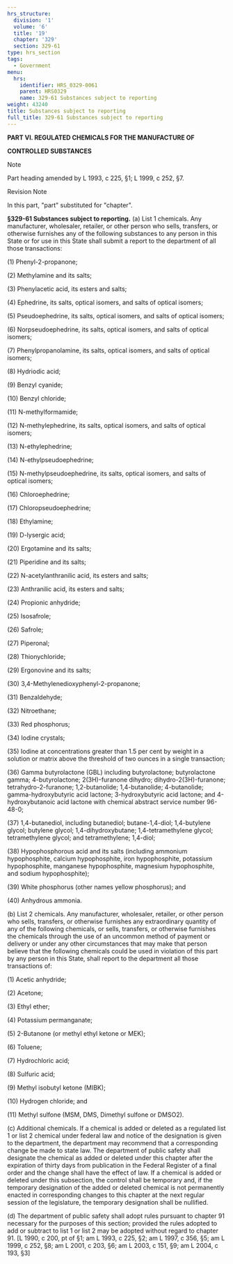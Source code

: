 ```yaml
---
hrs_structure:
  division: '1'
  volume: '6'
  title: '19'
  chapter: '329'
  section: 329-61
type: hrs_section
tags:
  - Government
menu:
  hrs:
    identifier: HRS_0329-0061
    parent: HRS0329
    name: 329-61 Substances subject to reporting
weight: 43240
title: Substances subject to reporting
full_title: 329-61 Substances subject to reporting
---
```

**PART VI. REGULATED CHEMICALS FOR THE MANUFACTURE OF**

**CONTROLLED SUBSTANCES**

Note

Part heading amended by L 1993, c 225, §1; L 1999, c 252, §7.

Revision Note

In this part, "part" substituted for "chapter".

**§329-61 Substances subject to reporting.** (a) List 1 chemicals. Any manufacturer, wholesaler, retailer, or other person who sells, transfers, or otherwise furnishes any of the following substances to any person in this State or for use in this State shall submit a report to the department of all those transactions:

(1) Phenyl-2-propanone;

(2) Methylamine and its salts;

(3) Phenylacetic acid, its esters and salts;

(4) Ephedrine, its salts, optical isomers, and salts of optical isomers;

(5) Pseudoephedrine, its salts, optical isomers, and salts of optical isomers;

(6) Norpseudoephedrine, its salts, optical isomers, and salts of optical isomers;

(7) Phenylpropanolamine, its salts, optical isomers, and salts of optical isomers;

(8) Hydriodic acid;

(9) Benzyl cyanide;

(10) Benzyl chloride;

(11) N-methylformamide;

(12) N-methylephedrine, its salts, optical isomers, and salts of optical isomers;

(13) N-ethylephedrine;

(14) N-ethylpseudoephedrine;

(15) N-methylpseudoephedrine, its salts, optical isomers, and salts of optical isomers;

(16) Chloroephedrine;

(17) Chloropseudoephedrine;

(18) Ethylamine;

(19) D-lysergic acid;

(20) Ergotamine and its salts;

(21) Piperidine and its salts;

(22) N-acetylanthranilic acid, its esters and salts;

(23) Anthranilic acid, its esters and salts;

(24) Propionic anhydride;

(25) Isosafrole;

(26) Safrole;

(27) Piperonal;

(28) Thionychloride;

(29) Ergonovine and its salts;

(30) 3,4-Methylenedioxyphenyl-2-propanone;

(31) Benzaldehyde;

(32) Nitroethane;

(33) Red phosphorus;

(34) Iodine crystals;

(35) Iodine at concentrations greater than 1.5 per cent by weight in a solution or matrix above the threshold of two ounces in a single transaction;

(36) Gamma butyrolactone (GBL) including butyrolactone; butyrolactone gamma; 4-butyrolactone; 2(3H)-furanone dihydro; dihydro-2(3H)-furanone; tetrahydro-2-furanone; 1,2-butanolide; 1,4-butanolide; 4-butanolide; gamma-hydroxybutyric acid lactone; 3-hydroxybutyric acid lactone; and 4-hydroxybutanoic acid lactone with chemical abstract service number 96-48-0;

(37) 1,4-butanediol, including butanediol; butane-1,4-diol; 1,4-butylene glycol; butylene glycol; 1,4-dihydroxybutane; 1,4-tetramethylene glycol; tetramethylene glycol; and tetramethylene; 1,4-diol;

(38) Hypophosphorous acid and its salts (including ammonium hypophosphite, calcium hypophosphite, iron hypophosphite, potassium hypophosphite, manganese hypophosphite, magnesium hypophosphite, and sodium hypophosphite);

(39) White phosphorus (other names yellow phosphorus); and

(40) Anhydrous ammonia.

(b) List 2 chemicals. Any manufacturer, wholesaler, retailer, or other person who sells, transfers, or otherwise furnishes any extraordinary quantity of any of the following chemicals, or sells, transfers, or otherwise furnishes the chemicals through the use of an uncommon method of payment or delivery or under any other circumstances that may make that person believe that the following chemicals could be used in violation of this part by any person in this State, shall report to the department all those transactions of:

(1) Acetic anhydride;

(2) Acetone;

(3) Ethyl ether;

(4) Potassium permanganate;

(5) 2-Butanone (or methyl ethyl ketone or MEK);

(6) Toluene;

(7) Hydrochloric acid;

(8) Sulfuric acid;

(9) Methyl isobutyl ketone (MIBK);

(10) Hydrogen chloride; and

(11) Methyl sulfone (MSM, DMS, Dimethyl sulfone or DMSO2).

(c) Additional chemicals. If a chemical is added or deleted as a regulated list 1 or list 2 chemical under federal law and notice of the designation is given to the department, the department may recommend that a corresponding change be made to state law. The department of public safety shall designate the chemical as added or deleted under this chapter after the expiration of thirty days from publication in the Federal Register of a final order and the change shall have the effect of law. If a chemical is added or deleted under this subsection, the control shall be temporary and, if the temporary designation of the added or deleted chemical is not permanently enacted in corresponding changes to this chapter at the next regular session of the legislature, the temporary designation shall be nullified.

(d) The department of public safety shall adopt rules pursuant to chapter 91 necessary for the purposes of this section; provided the rules adopted to add or subtract to list 1 or list 2 may be adopted without regard to chapter 91\. [L 1990, c 200, pt of §1; am L 1993, c 225, §2; am L 1997, c 356, §5; am L 1999, c 252, §8; am L 2001, c 203, §6; am L 2003, c 151, §9; am L 2004, c 193, §3]
